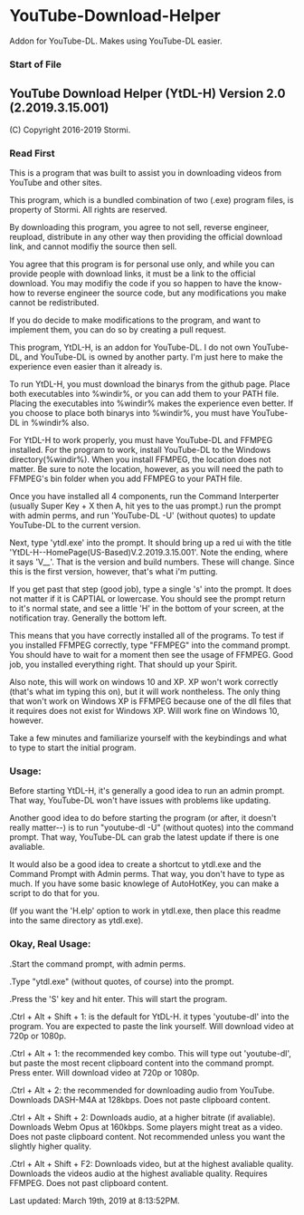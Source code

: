 # YouTube-Download-Helper
Addon for YouTube-DL. Makes using YouTube-DL easier.
### Start of File
## YouTube Download Helper (YtDL-H) Version 2.0 (2.2019.3.15.001)
(C) Copyright 2016-2019 Stormi.
### Read First
 This is a program that was built to assist you in downloading videos from YouTube and other sites.
 
 This program, which is a bundled combination of two (.exe) program files, is property of Stormi. All rights are reserved.
 
 By downloading this program, you agree to not sell, reverse engineer, reupload, distribute in any other way then providing the official download link, and cannot modifiy the source then sell.
 
 You agree that this program is for personal use only, and while you can provide people with download links, it must be a link to the official download. You may modifiy the code if you so happen to have the know-how to reverse engineer the source code, but any modifications you make cannot be redistributed.
  
 If you do decide to make modifications to the program, and want to implement them, you can do so by creating a pull request.
  
This program, YtDL-H, is an addon for YouTube-DL. I do not own YouTube-DL, and YouTube-DL is owned by another party. I'm just here to make the experience even easier than it already is.

To run YtDL-H, you must download the binarys from the github page. Place both executables into %windir%, or you can add them to your PATH file. Placing the executables into %windir% makes the experience even better. If you choose to place both binarys into %windir%, you must have YouTube-DL in %windir% also.

For YtDL-H to work properly, you must have YouTube-DL and FFMPEG installed. For the program to work, install YouTube-DL to the Windows directory(%windir%). When you install FFMPEG, the location does not matter. Be sure to note the location, however, as you will need the path to FFMPEG's bin folder when you add FFMPEG to your PATH file.

Once you have installed all 4 components, run the Command Interperter (usually Super Key + X then A, hit yes to the uas prompt.) run the prompt with admin perms, and run 'YouTube-DL -U' (without quotes) to update YouTube-DL to the current version.

Next, type 'ytdl.exe' into the prompt. It should bring up a red ui with the title 'YtDL-H--HomePage(US-Based)V.2.2019.3.15.001'. Note the ending, where it says 'V__'. That is the version and build numbers. These will change. Since this is the first version, however, that's what i'm putting.

If you get past that step (good job),  type a single 's' into the prompt. It does not matter if it is CAPTIAL or lowercase. You should see the prompt return to it's normal state, and see a little 'H' in the bottom of your screen, at the  notification tray. Generally the bottom left.

This means that you have correctly installed all of the programs. To test if you installed FFMPEG correctly, type "FFMPEG" into the command prompt. You should have to wait for a moment then see the usage of FFMPEG. Good job, you installed everything right. That should up your Spirit.

Also note, this will work on windows 10 and XP. XP won't work correctly (that's what im typing this on), but it will work nontheless. The only thing that won't work on Windows XP is FFMPEG because one of the dll files that it requires does not exist for Windows XP. Will work fine on Windows 10, however.

Take a few minutes and familiarize yourself with the keybindings and what to type to start the initial program.

### Usage:
Before starting YtDL-H, it's generally a good idea to run an admin prompt. That way, YouTube-DL won't have issues with problems like updating.

Another good idea to do before starting the program (or after, it doesn't really matter--) is to run "youtube-dl -U" (without quotes) into the command prompt. That way, YouTube-DL can grab the latest update if there is one avaliable.

It would also be a good idea to create a shortcut to ytdl.exe and the Command Prompt with Admin perms. That way, you don't have to type as much. If you have some basic knowlege of AutoHotKey, you can make a script to do that for you. 

(If you want the 'H.elp' option to work in ytdl.exe, then place this readme into the same directory as ytdl.exe).

### Okay, Real Usage:
.Start the command prompt, with admin perms. 

.Type "ytdl.exe" (without quotes, of course) into the prompt.

.Press the 'S' key and hit enter. This will start the program.

.Ctrl + Alt + Shift + 1: is the default for YtDL-H. it types 'youtube-dl' into the program. You are expected to paste the link yourself. Will download video at 720p or 1080p.

.Ctrl + Alt + 1: the recommended key combo. This will type out 'youtube-dl', but paste the most recent clipboard content into the command prompt. Press enter. Will download video at 720p or 1080p.

.Ctrl + Alt + 2: the recommended for downloading audio from YouTube. Downloads DASH-M4A at 128kbps. Does not paste clipboard content.

.Ctrl + Alt + Shift + 2: Downloads audio, at a higher bitrate (if avaliable). Downloads Webm Opus at 160kbps. Some players might treat as a video. Does not paste clipboard content. Not recommended unless you want the slightly higher quality.

.Ctrl + Alt + Shift + F2: Downloads video, but at the highest avaliable quality. Downloads the videos audio at the highest avaliable quality. Requires FFMPEG. Does not past clipboard content. 

Last updated: March 19th, 2019 at 8:13:52PM.
